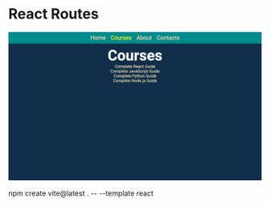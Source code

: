 # React Routes

![Screenshoot](./public/screenshoot.png)

npm create vite@latest . -- --template react
